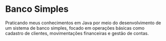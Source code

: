 # Banco Simples
Praticando meus conhecimentos em Java por meio do desenvolvimento de um sistema de banco simples, focado em operações básicas como cadastro de clientes, movimentações financeiras e gestão de contas.
